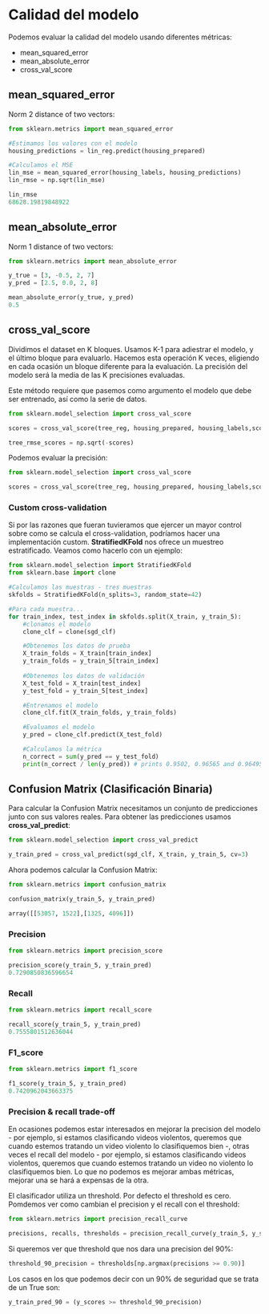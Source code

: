 # Calidad del modelo

Podemos evaluar la calidad del modelo usando diferentes métricas:

- mean_squared_error
- mean_absolute_error
- cross_val_score

## mean_squared_error

Norm 2 distance of two vectors:

```py
from sklearn.metrics import mean_squared_error

#Estimamos los valores con el modelo
housing_predictions = lin_reg.predict(housing_prepared)

#Calculamos el MSE
lin_mse = mean_squared_error(housing_labels, housing_predictions)
lin_rmse = np.sqrt(lin_mse)

lin_rmse
68628.19819848922
```

## mean_absolute_error

Norm 1 distance of two vectors:

```py
from sklearn.metrics import mean_absolute_error

y_true = [3, -0.5, 2, 7]
y_pred = [2.5, 0.0, 2, 8]

mean_absolute_error(y_true, y_pred)
0.5
```

## cross_val_score

Dividimos el dataset en K bloques. Usamos K-1 para adiestrar el modelo, y el último bloque para evaluarlo. Hacemos esta operación K veces, eligiendo en cada ocasión un bloque diferente para la evaluación. La precisión del modelo será la media de las K precisiones evaluadas.

Este método requiere que pasemos como argumento el modelo que debe ser entrenado, así como la serie de datos.

```py
from sklearn.model_selection import cross_val_score

scores = cross_val_score(tree_reg, housing_prepared, housing_labels,scoring="neg_mean_squared_error", cv=10)

tree_rmse_scores = np.sqrt(-scores)
```

Podemos evaluar la precisión:

```py
from sklearn.model_selection import cross_val_score

scores = cross_val_score(tree_reg, housing_prepared, housing_labels,scoring="accuracy", cv=10)
```

### Custom cross-validation

Si por las razones que fueran tuvieramos que ejercer un mayor control sobre como se calcula el cross-validation, podríamos hacer una implementación custom. __StratifiedKFold__ nos ofrece un muestreo estratificado. Veamos como hacerlo con un ejemplo:

```py
from sklearn.model_selection import StratifiedKFold
from sklearn.base import clone

#Calculamos las muestras - tres muestras
skfolds = StratifiedKFold(n_splits=3, random_state=42)

#Para cada muestra...
for train_index, test_index in skfolds.split(X_train, y_train_5):
	#clonamos el modelo
	clone_clf = clone(sgd_clf)

	#Obtenemos los datos de prueba
	X_train_folds = X_train[train_index]
	y_train_folds = y_train_5[train_index]
	
	#Obtenemos los datos de validación
	X_test_fold = X_train[test_index]
	y_test_fold = y_train_5[test_index]

	#Entrenamos el modelo
	clone_clf.fit(X_train_folds, y_train_folds)

	#Evaluamos el modelo
	y_pred = clone_clf.predict(X_test_fold)

	#Calculamos la métrica
	n_correct = sum(y_pred == y_test_fold)
	print(n_correct / len(y_pred)) # prints 0.9502, 0.96565 and 0.96495
```



## Confusion Matrix (Clasificación Binaria)

Para calcular la Confusion Matrix necesitamos un conjunto de predicciones junto con sus valores reales. Para obtener las predicciones usamos __cross_val_predict__:

```py
from sklearn.model_selection import cross_val_predict

y_train_pred = cross_val_predict(sgd_clf, X_train, y_train_5, cv=3)
```

Ahora podemos calcular la Confusion Matrix:

```py
from sklearn.metrics import confusion_matrix

confusion_matrix(y_train_5, y_train_pred)

array([[53057, 1522],[1325, 4096]])
```

### Precision

```py
from sklearn.metrics import precision_score

precision_score(y_train_5, y_train_pred) 
0.7290850836596654
```

### Recall

```py
from sklearn.metrics import recall_score

recall_score(y_train_5, y_train_pred)
0.7555801512636044
```

### F1_score

```py
from sklearn.metrics import f1_score

f1_score(y_train_5, y_train_pred)
0.7420962043663375
```

### Precision & recall trade-off

En ocasiones podemos estar interesados en mejorar la precision del modelo - por ejemplo, si estamos clasificando videos violentos, queremos que cuando estemos tratando un video violento lo clasifiquemos bien -, otras veces el recall del modelo - por ejemplo, si estamos clasificando videos violentos, queremos que cuando estemos tratando un video no violento lo clasifiquemos bien. Lo que no podemos es mejorar ambas métricas, mejorar una se hará a expensas de la otra.

El clasificador utiliza un threshold. Por defecto el threshold es cero. Pomdemos ver como cambian el precision y el recall con el threshold: 

```py
from sklearn.metrics import precision_recall_curve

precisions, recalls, thresholds = precision_recall_curve(y_train_5, y_scores)
```

Si queremos ver que threshold que nos dara una precision del 90%:

```py
threshold_90_precision = thresholds[np.argmax(precisions >= 0.90)]
```

Los casos en los que podemos decir con un 90% de seguridad que se trata de un True son:

```py
y_train_pred_90 = (y_scores >= threshold_90_precision)
```
